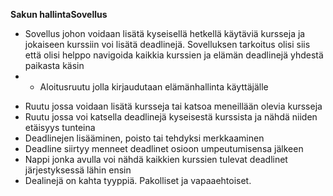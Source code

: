 **Sakun hallintaSovellus**

* Sovellus johon voidaan lisätä kyseisellä hetkellä käytäviä kursseja ja jokaiseen kurssiin voi
 lisätä deadlinejä. Sovelluksen tarkoitus olisi siis että olisi helppo navigoida kaikkia kurssien ja 
elämän deadlinejä yhdestä paikasta käsin
* - Aloitusruutu jolla kirjaudutaan elämänhallinta käyttäjälle
- Ruutu jossa voidaan lisätä kursseja tai katsoa meneillään olevia kursseja
- Ruutu jossa voi katsella deadlinejä kyseisestä kurssista ja nähdä niiden etäisyys tunteina
- Deadlinejen lisääminen, poisto tai tehdyksi merkkaaminen
- Deadline siirtyy menneet deadlinet osioon umpeutumisensa jälkeen
- Nappi jonka avulla voi nähdä kaikkien kurssien tulevat deadlinet järjestyksessä lähin ensin 
- Dealinejä on kahta tyyppiä. Pakolliset ja vapaaehtoiset.
